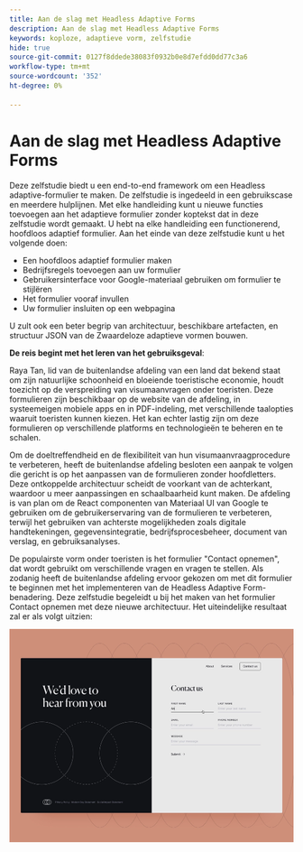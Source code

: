 ```yaml
---
title: Aan de slag met Headless Adaptive Forms
description: Aan de slag met Headless Adaptive Forms
keywords: koploze, adaptieve vorm, zelfstudie
hide: true
source-git-commit: 0127f8ddede38083f0932b0e8d7efdd0dd77c3a6
workflow-type: tm+mt
source-wordcount: '352'
ht-degree: 0%

---
```



# Aan de slag met Headless Adaptive Forms

Deze zelfstudie biedt u een end-to-end framework om een Headless adaptive-formulier te maken. De zelfstudie is ingedeeld in een gebruikscase en meerdere hulplijnen. Met elke handleiding kunt u nieuwe functies toevoegen aan het adaptieve formulier zonder koptekst dat in deze zelfstudie wordt gemaakt. U hebt na elke handleiding een functionerend, hoofdloos adaptief formulier. Aan het einde van deze zelfstudie kunt u het volgende doen:

* Een hoofdloos adaptief formulier maken
* Bedrijfsregels toevoegen aan uw formulier
* Gebruikersinterface voor Google-materiaal gebruiken om formulier te stijlëren
* Het formulier vooraf invullen 
* Uw formulier insluiten op een webpagina

U zult ook een beter begrip van architectuur, beschikbare artefacten, en structuur JSON van de Zwaardeloze adaptieve vormen bouwen.

**De reis begint met het leren van het gebruiksgeval**:

Raya Tan, lid van de buitenlandse afdeling van een land dat bekend staat om zijn natuurlijke schoonheid en bloeiende toeristische economie, houdt toezicht op de verspreiding van visumaanvragen onder toeristen. Deze formulieren zijn beschikbaar op de website van de afdeling, in systeemeigen mobiele apps en in PDF-indeling, met verschillende taalopties waaruit toeristen kunnen kiezen. Het kan echter lastig zijn om deze formulieren op verschillende platforms en technologieën te beheren en te schalen.

Om de doeltreffendheid en de flexibiliteit van hun visumaanvraagprocedure te verbeteren, heeft de buitenlandse afdeling besloten een aanpak te volgen die gericht is op het aanpassen van de formulieren zonder hoofdletters. Deze ontkoppelde architectuur scheidt de voorkant van de achterkant, waardoor u meer aanpassingen en schaalbaarheid kunt maken. De afdeling is van plan om de React componenten van Materiaal UI van Google te gebruiken om de gebruikerservaring van de formulieren te verbeteren, terwijl het gebruiken van achterste mogelijkheden zoals digitale handtekeningen, gegevensintegratie, bedrijfsprocesbeheer, document van verslag, en gebruiksanalyses.

De populairste vorm onder toeristen is het formulier &quot;Contact opnemen&quot;, dat wordt gebruikt om verschillende vragen en vragen te stellen. Als zodanig heeft de buitenlandse afdeling ervoor gekozen om met dit formulier te beginnen met het implementeren van de Headless Adaptive Form-benadering. Deze zelfstudie begeleidt u bij het maken van het formulier Contact opnemen met deze nieuwe architectuur. Het uiteindelijke resultaat zal er als volgt uitzien:

![Contact opnemen met het hulpformulier zonder kop](assets/contact-us-headless-adaptive-forms.png)